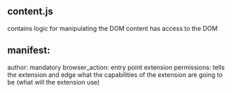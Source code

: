 content.js
----------
contains logic for manipulating the DOM
content has access to the DOM



manifest:
---------
author: mandatory
browser_action: entry point extension
permissions: tells the extension and edge what the capabilities of the extension are going to be (what will the extension use)
